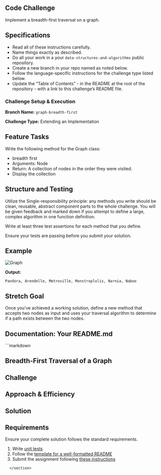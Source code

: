 <section style="height: auto;">
        <h1 id="code-challenge">Code Challenge</h1>

<p>Implement a breadth-first traversal on a graph.</p>

<h2 id="specifications">Specifications</h2>

<ul>
  <li>Read all of these instructions carefully.</li>
  <li>Name things exactly as described.</li>
  <li>Do all your work in a your <code class="language-plaintext highlighter-rouge">data-structures-and-algorithms</code> public repository.</li>
  <li>Create a new branch in your repo named as noted below.</li>
  <li>Follow the language-specific instructions for the challenge type listed below.</li>
  <li>Update the “Table of Contents” - in the README at the root of the repository - with a link to this challenge’s README file.</li>
</ul>

<h3 id="challenge-setup--execution">Challenge Setup &amp; Execution</h3>

<p><strong>Branch Name:</strong> <code class="language-plaintext highlighter-rouge">graph-breadth-first</code></p>

<p><strong>Challenge Type:</strong> Extending an Implementation</p>

<h2 id="feature-tasks">Feature Tasks</h2>

<p>Write the following method for the Graph class:</p>

<ul>
  <li>breadth first</li>
  <li>Arguments: Node</li>
  <li>Return: A collection of nodes in the order they were visited.</li>
  <li>Display the collection</li>
</ul>

<h2 id="structure-and-testing">Structure and Testing</h2>

<p>Utilize the Single-responsibility principle: any methods you write should be clean, reusable, abstract component parts to the whole challenge.
You will be given feedback and marked down if you attempt to define a large, complex algorithm in one function definition.</p>

<p>Write at least three test assertions for each method that you define.</p>

<p>Ensure your tests are passing before you submit your solution.</p>

<h2 id="example">Example</h2>

<p><img src="/common_curriculum/data_structures_and_algorithms/Code_401/class-36/graph.PNG" alt="Graph"></p>

<p><strong>Output:</strong></p>

<div class="language-plaintext highlighter-rouge"><div class="highlight"><pre class="highlight"><code>Pandora, Arendelle, Metroville, Monstroplolis, Narnia, Naboo
</code></pre></div></div>

<h2 id="stretch-goal">Stretch Goal</h2>

<p>Once you’ve achieved a working solution, define a new method that accepts two nodes as input and uses
your traversal algorithm to determine if a path exists between the two nodes.</p>

<h2 id="documentation-your-readmemd">Documentation: Your README.md</h2>

<p>```markdown</p>
<h1 id="breadth-first-traversal-of-a-graph">Breadth-First Traversal of a Graph</h1>
<!-- Short summary or background information -->

<h2 id="challenge">Challenge</h2>
<!-- Description of the challenge -->

<h2 id="approach--efficiency">Approach &amp; Efficiency</h2>
<!-- What approach did you take? Why? What is the Big O space/time for this approach? -->

<h2 id="solution">Solution</h2>
<!-- Embedded whiteboard image -->

<h2 id="requirements">Requirements</h2>
<p>Ensure your complete solution follows the standard requirements.</p>

<ol>
  <li>Write <a href="../../Challenge_Testing" target="_blank">unit tests</a></li>
  <li>Follow the <a href="../../Challenge_Documentation" target="_blank">template for a well-formatted README</a></li>
  <li>Submit the assignment following <a href="../../Challenge_Submission" target="_blank">these instructions</a></li>
</ol>


      </section>